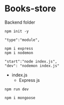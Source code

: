 # Books-store

Backend folder 

```
npm init -y
```

```
"type":"module",
```

```
npm i express 
npm i nodemon
```

```
"start":"node index.js",
"dev": "nodemon index.js"
```

- index.js
   - Express js

```
npm run dev
```

```
npm i mongoose
```
